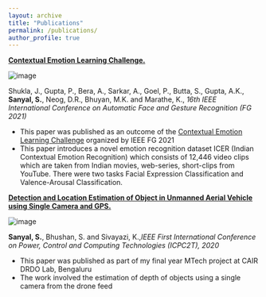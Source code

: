 ```yaml
---
layout: archive
title: "Publications"
permalink: /publications/
author_profile: true
---
```


<b>[Contextual Emotion Learning Challenge.](files/paper1.pdf)</b> <br>

![image](https://user-images.githubusercontent.com/41544905/152628263-bddc7674-5316-4acc-aed4-beb5bd34123c.png)

Shukla, J., Gupta, P., Bera, A., Sarkar, A., Goel, P., Butta, S., Gupta, A.K., **Sanyal, S.**, Neog, D.R., Bhuyan, M.K. and Marathe, K., <i>16th IEEE International Conference on Automatic Face and Gesture Recognition (FG 2021)</i>
- This paper was published as an outcome of the [Contextual Emotion Learning Challenge](https://sites.google.com/iiitd.ac.in/contextualemotionrecognition) organized by IEEE FG 2021
- This paper introduces a novel emotion recognition dataset ICER (Indian Contextual Emotion Recognition) which consists of 12,446 video clips which are taken from Indian movies, web-series, short-clips from YouTube. There were two tasks Facial Expression Classification and Valence-Arousal Classification.

<b>[Detection and Location Estimation of Object in Unmanned Aerial Vehicle using Single Camera and GPS.](files/paper2.pdf)</b> <br>

![image](https://user-images.githubusercontent.com/41544905/152628310-31e8a7e9-cc85-4da0-8d16-3cc3e62569a6.png)

**Sanyal, S.**, Bhushan, S. and Sivayazi, K.,<i>IEEE First International Conference on Power, Control and Computing Technologies (ICPC2T), 2020</i>
- This paper was published as part of my final year MTech project at CAIR DRDO Lab, Bengaluru
- The work involved the estimation of depth of objects using a single camera from the drone feed
